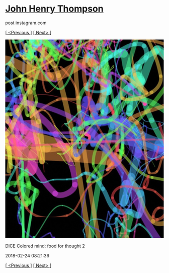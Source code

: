 # [John Henry Thompson](../README.md)
post instagram.com

[[ <Previous ]](2018-02-26-1.md) [[ Next> ]](2018-02-23-1.md)

[![](../media/2018-02-24/DICE-Colored-mind-food-for-thought-2.jpg)](../README.md)

DICE Colored mind: food for thought 2

2018-02-24 08:21:36

[[ <Previous ]](2018-02-26-1.md) [[ Next> ]](2018-02-23-1.md)